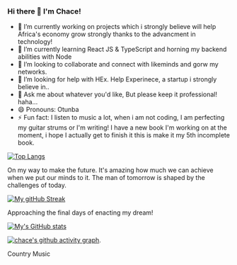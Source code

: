 ### Hi there 👋 I'm Chace!


- 🔭 I’m currently working on projects which i strongly believe will help Africa's economy grow strongly thanks to the advancment in technology! 
- 🌱 I’m currently learning React JS & TypeScript and horning my backend abilities with Node
- 👯 I’m looking to collaborate and connect with likeminds and gorw my networks.
- 🤔 I’m looking for help with HEx. Help Experinece, a startup i strongly believe in..
- 💬 Ask me about whatever you'd like, But please keep it professional! haha...
- 😄 Pronouns: Otunba
- ⚡ Fun fact: I listen to music a lot, when i am not coding, I am perfecting my guitar strums or I'm writing! I have a new book I'm working on at the moment, i hope I actually get to finish it this is make it my 5th incomplete book. 

[![Top Langs](https://github-readme-stats.vercel.app/api/top-langs/?username=chacetechost&langs_count=6&count_private=false&theme=dark&layout=compact)](https://github.com/chacetechost/chacetechost)

On my way to make the future. It's amazing how much we can achieve when we put our minds to it. The man of tomorrow is shaped by the challenges of today. 

[![My gitHub Streak](http://github-readme-streak-stats.herokuapp.com?user=chacetechost&theme=neon-dark&border=3c977a&date_format=M%20j%5B%2C%20Y%5D)](https://github.com/chacetechost)</hr>

Approaching the final days of enacting my dream!

[![My's GitHub stats](https://github-readme-stats.vercel.app/api?username=chacetechost&count_private=true&show_icons=true&theme=merko)](https://github.com/chacetechost)


[![chace's github activity graph](https://activity-graph.herokuapp.com/graph?username=chacetechost&count_private=true&theme=xcode&custom_title=Chace's%20Contribution%20Graph)](https://github.com/chacetechost).

Country Music

 



  


